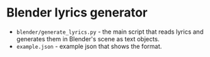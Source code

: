# Blender lyrics generator

- `blender/generate_lyrics.py` - the main script that reads lyrics and generates them in Blender's
  scene as text objects.
- `example.json` - example json that shows the format.
